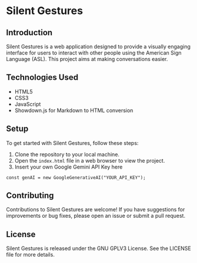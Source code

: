 # Silent Gestures

## Introduction
Silent Gestures is a web application designed to provide a visually engaging interface for users to interact with other people using the American Sign Language (ASL). This project aims at making conversations easier.
## Technologies Used
- HTML5
- CSS3
- JavaScript
- Showdown.js for Markdown to HTML conversion 

## Setup
To get started with Silent Gestures, follow these steps:

1. Clone the repository to your local machine.
2. Open the `index.html` file in a web browser to view the project.
3. Insert your own Google Gemini API Key here

```
const genAI = new GoogleGenerativeAI("YOUR_API_KEY");
```


## Contributing
Contributions to Silent Gestures are welcome! If you have suggestions for improvements or bug fixes, please open an issue or submit a pull request.

## License
Silent Gestures is released under the GNU GPLV3  License. See the LICENSE file for more details.
